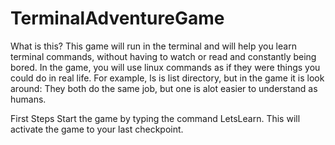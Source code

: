 # TerminalAdventureGame

What is this?
This game will run in the terminal and will help you learn terminal commands, without having to watch or read and constantly being bored. In the game, you will use linux commands as if they were things you could do in real life. For example, ls is list directory, but in the game it is look around: They both do the same job, but one is alot easier to understand as humans.

First Steps
Start the game by typing the command LetsLearn. This will activate the game to your last checkpoint.
